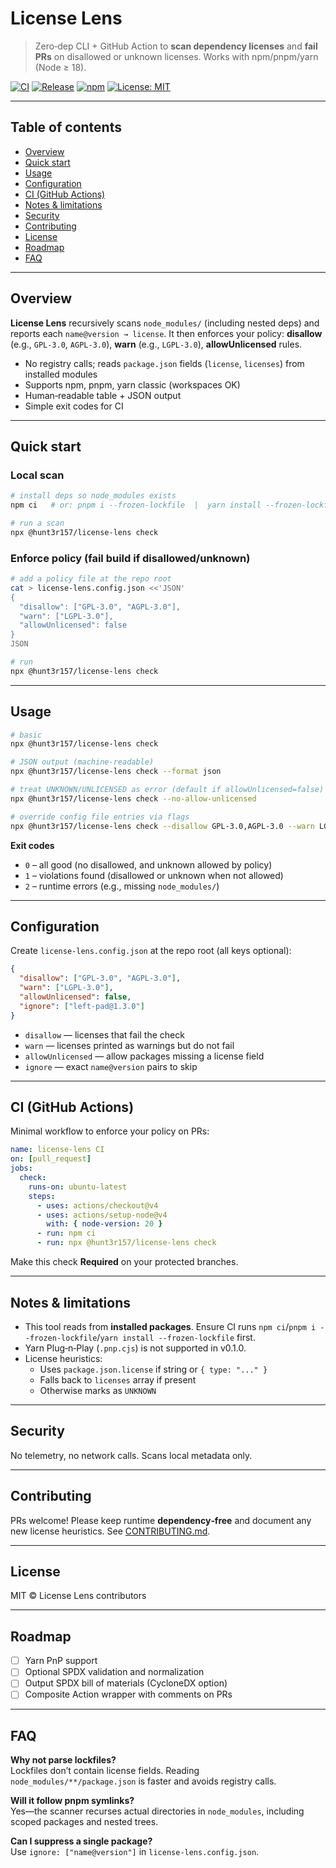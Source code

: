 # License Lens

> Zero‑dep CLI + GitHub Action to **scan dependency licenses** and **fail PRs** on disallowed or unknown licenses. Works with npm/pnpm/yarn (Node ≥ 18).

[![CI](https://img.shields.io/github/actions/workflow/status/<your-username>/license-lens/ci.yml?branch=main)](https://github.com/<your-username>/license-lens/actions)
[![Release](https://img.shields.io/github/actions/workflow/status/<your-username>/license-lens/release.yml?label=release)](https://github.com/<your-username>/license-lens/actions)
[![npm](https://img.shields.io/npm/v/%40hunt3r%2Flicense-lens.svg)](https://www.npmjs.com/package/@hunt3r/license-lens)
[![License: MIT](https://img.shields.io/badge/License-MIT-blue.svg)](LICENSE)

---

## Table of contents
- [Overview](#overview)
- [Quick start](#quick-start)
- [Usage](#usage)
- [Configuration](#configuration)
- [CI (GitHub Actions)](#ci-github-actions)
- [Notes & limitations](#notes--limitations)
- [Security](#security)
- [Contributing](#contributing)
- [License](#license)
- [Roadmap](#roadmap)
- [FAQ](#faq)

---

## Overview
**License Lens** recursively scans `node_modules/` (including nested deps) and reports each `name@version → license`. It then enforces your policy: **disallow** (e.g., `GPL-3.0`, `AGPL-3.0`), **warn** (e.g., `LGPL-3.0`), **allowUnlicensed** rules.

- No registry calls; reads `package.json` fields (`license`, `licenses`) from installed modules
- Supports npm, pnpm, yarn classic (workspaces OK)
- Human‑readable table + JSON output
- Simple exit codes for CI

---

## Quick start

### Local scan
```bash
# install deps so node_modules exists
npm ci   # or: pnpm i --frozen-lockfile  |  yarn install --frozen-lockfile

# run a scan
npx @hunt3r157/license-lens check
```

### Enforce policy (fail build if disallowed/unknown)
```bash
# add a policy file at the repo root
cat > license-lens.config.json <<'JSON'
{
  "disallow": ["GPL-3.0", "AGPL-3.0"],
  "warn": ["LGPL-3.0"],
  "allowUnlicensed": false
}
JSON

# run
npx @hunt3r157/license-lens check
```

---

## Usage
```bash
# basic
npx @hunt3r157/license-lens check

# JSON output (machine-readable)
npx @hunt3r157/license-lens check --format json

# treat UNKNOWN/UNLICENSED as error (default if allowUnlicensed=false)
npx @hunt3r157/license-lens check --no-allow-unlicensed

# override config file entries via flags
npx @hunt3r157/license-lens check --disallow GPL-3.0,AGPL-3.0 --warn LGPL-3.0
```

**Exit codes**
- `0` – all good (no disallowed, and unknown allowed by policy)
- `1` – violations found (disallowed or unknown when not allowed)
- `2` – runtime errors (e.g., missing `node_modules/`)

---

## Configuration
Create `license-lens.config.json` at the repo root (all keys optional):

```json
{
  "disallow": ["GPL-3.0", "AGPL-3.0"],
  "warn": ["LGPL-3.0"],
  "allowUnlicensed": false,
  "ignore": ["left-pad@1.3.0"]
}
```

- `disallow` — licenses that fail the check
- `warn` — licenses printed as warnings but do not fail
- `allowUnlicensed` — allow packages missing a license field
- `ignore` — exact `name@version` pairs to skip

---

## CI (GitHub Actions)
Minimal workflow to enforce your policy on PRs:

```yaml
name: license-lens CI
on: [pull_request]
jobs:
  check:
    runs-on: ubuntu-latest
    steps:
      - uses: actions/checkout@v4
      - uses: actions/setup-node@v4
        with: { node-version: 20 }
      - run: npm ci
      - run: npx @hunt3r157/license-lens check
```

Make this check **Required** on your protected branches.

---

## Notes & limitations
- This tool reads from **installed packages**. Ensure CI runs `npm ci`/`pnpm i --frozen-lockfile`/`yarn install --frozen-lockfile` first.
- Yarn Plug‑n‑Play (`.pnp.cjs`) is not supported in v0.1.0.
- License heuristics:
  - Uses `package.json.license` if string or `{ type: "..." }`
  - Falls back to `licenses` array if present
  - Otherwise marks as `UNKNOWN`

---

## Security
No telemetry, no network calls. Scans local metadata only.

---

## Contributing
PRs welcome! Please keep runtime **dependency‑free** and document any new license heuristics. See [CONTRIBUTING.md](CONTRIBUTING.md).

---

## License
MIT © License Lens contributors

---

## Roadmap
- [ ] Yarn PnP support
- [ ] Optional SPDX validation and normalization
- [ ] Output SPDX bill of materials (CycloneDX option)
- [ ] Composite Action wrapper with comments on PRs

---

## FAQ
**Why not parse lockfiles?**  
Lockfiles don’t contain license fields. Reading `node_modules/**/package.json` is faster and avoids registry calls.

**Will it follow pnpm symlinks?**  
Yes—the scanner recurses actual directories in `node_modules`, including scoped packages and nested trees.

**Can I suppress a single package?**  
Use `ignore: ["name@version"]` in `license-lens.config.json`.
